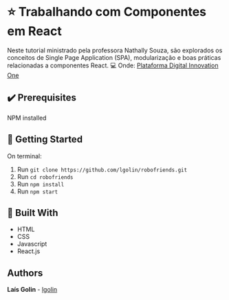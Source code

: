 # :star: Trabalhando com Componentes em React

Neste tutorial ministrado pela professora Nathally Souza, são explorados os conceitos de Single Page Application (SPA), modularização e boas práticas relacionadas a componentes React.
:computer: Onde: [Plataforma Digital Innovation One](https://web.digitalinnovation.one/course/trabalhando-com-componentes-em-react/learning/09f6293e-9bb0-4eb2-b4a7-f677571de6da?back=/track/localizalabs-react-developer)

## :heavy_check_mark: Prerequisites

NPM installed

## :checkered_flag: Getting Started

On terminal:

1. Run `git clone https://github.com/lgolin/robofriends.git`
2. Run `cd robofriends`
3. Run `npm install`
4. Run `npm start`

## :construction: Built With

- HTML
- CSS
- Javascript
- React.js

## Authors

**Laís Golin** - [lgolin](https://github.com/lgolin)
